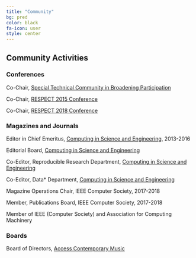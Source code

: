 ```yaml
---
title: "Community"
bg: pred
color: black
fa-icon: user
style: center
---
```


## Community Activities


### Conferences

Co-Chair, [Special Technical Community in Broadening Participation](http://stcbp.org)

Co-Chair, [RESPECT 2015 Conference](http://respect2015.stcbp.org)

Co-Chair, [RESPECT 2018 Conference](http://respect2015.stcbp.org)

### Magazines and Journals

Editor in Chief Emeritus, [Computing in Science and Engineering](https://publications.computer.org/cise/), 2013-2016

Editorial Board, [Computing in Science and Engineering](https://publications.computer.org/cise/)

Co-Editor, Reproducible Research Department, [Computing in Science and Engineering](https://publications.computer.org/cise/)

Co-Editor, Data\* Department, [Computing in Science and Engineering](https://publications.computer.org/cise/)

Magazine Operations Chair, IEEE Computer Society, 2017-2018

Member, Publications Board, IEEE Computer Society, 2017-2018

Member of IEEE (Computer Society) and Association for Computing Machinery

### Boards

Board of Directors, [Access Contemporary Music](https://www.acmusic.org/)

